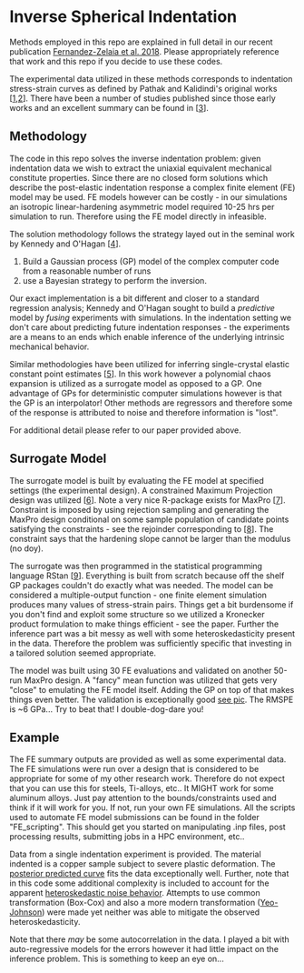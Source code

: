 # Inverse Spherical Indentation

Methods employed in this repo are explained in full detail in our recent publication [Fernandez-Zelaia et al. 2018](https://www.sciencedirect.com/science/article/pii/S0264127518302168). Please appropriately reference that work and this repo if you decide to use these codes.

The experimental data utilized in these methods corresponds to indentation stress-strain curves as defined by Pathak and Kalidindi's original works [[1](https://www.sciencedirect.com/science/article/pii/S1359645408002413),[2](https://www.sciencedirect.com/science/article/pii/S1359646208008221)]. There have been a number of studies published since those early works and an excellent summary can be found in [[3](https://www.sciencedirect.com/science/article/pii/S0927796X15000157)].

## Methodology

The code in this repo solves the inverse indentation problem: given indentation data we wish to extract the uniaxial equivalent mechanical constitute properties. Since there are no closed form solutions which describe the post-elastic indentation response a complex finite element (FE) model may be used. FE models however can be costly - in our simulations an isotropic linear-hardening asymmetric model required 10-25 hrs per simulation to run. Therefore using the FE model directly in infeasible. 

The solution methodology follows the strategy layed out in the seminal work by Kennedy and O'Hagan [[4](https://rss.onlinelibrary.wiley.com/doi/abs/10.1111/1467-9868.00294)]. 

1. Build a Gaussian process (GP) model of the complex computer code from a reasonable number of runs
2. use a Bayesian strategy to perform the inversion. 

Our exact implementation is a bit different and closer to a standard regression analysis; Kennedy and O'Hagan sought to build a *predictive* model by *fusing* experiments with simulations. In the indentation setting we don't care about predicting future indentation responses - the experiments are a means to an ends which enable inference of the underlying intrinsic mechanical behavior. 

Similar methodologies have been utilized for inferring single-crystal elastic constant point estimates [[5](https://www.sciencedirect.com/science/article/pii/S1359645414005394)]. In this work however a polynomial chaos expansion is utilized as a surrogate model as opposed to a GP. One advantage of GPs for deterministic computer simulations however is that the GP is an interpolator! Other methods are regressors and therefore some of the response is attributed to noise and therefore information is "lost".

For additional detail please refer to our paper provided above.

## Surrogate Model

The surrogate model is built by evaluating the FE model at specified settings (the experimental design). A  constrained Maximum Projection design was utilized [[6](https://academic.oup.com/biomet/article-abstract/102/2/371/246859)]. Note a very nice R-package exists for MaxPro [[7](https://cran.r-project.org/web/packages/MaxPro/index.html)]. Constraint is imposed by using rejection sampling and generating the MaxPro design conditional on some sample population of candidate points satisfying the constraints - see the rejoinder corresponding to [[8](https://www.tandfonline.com/doi/abs/10.1080/08982112.2015.1100447)]. The constraint says that the hardening slope cannot be larger than the modulus (no doy). 

The surrogate was then programmed in the statistical programming language RStan [[9](http://mc-stan.org/users/interfaces/rstan)]. Everything is built from scratch because off the shelf GP packages couldn't do exactly what was needed. The model can be considered a multiple-output function - one finite element simulation produces many values of stress-strain pairs. Things get a bit burdensome if you don't find and exploit some structure so we utilized a Kronecker product formulation to make things efficient - see the paper. Further the inference part was a bit messy as well with some heteroskedasticity present in the data. Therefore the problem was sufficiently specific that investing in a tailored solution seemed appropriate.

The model was built using 30 FE evaluations and validated on another 50-run MaxPro design. A "fancy" mean function was utilized that gets very "close" to emulating the FE model itself. Adding the GP on top of that makes things even better. The validation is exceptionally good [see pic](https://github.com/pfz3/Inverse-Spherical-Indentation/blob/master/val.png). The RMSPE is ~6 GPa... Try to beat that! I double-dog-dare you!

## Example

The FE summary outputs are provided as well as some experimental data. The FE simulations were run over a design that is considered to be appropriate for some of my other research work. Therefore do not expect that you can use this for steels, Ti-alloys, etc.. It MIGHT work for some aluminum alloys. Just pay attention to the bounds/constraints used and think if it will work for you. If not, run your own FE simulations. All the scripts used to automate FE model submissions can be found in the folder "FE_scripting". This should get you started on manipulating .inp files, post processing results, submitting jobs in a HPC environment, etc..  

Data from a single indentation experiment is provided. The material indented is a copper sample subject to severe plastic deformation. The [posterior predicted curve](https://github.com/pfz3/Inverse-Spherical-Indentation/blob/master/experimental/002_mcmc_posterior_mean.png) fits the data exceptionally well. Further, note that in this code some additional complexity is included to account for the apparent [heteroskedastic noise behavior](https://github.com/pfz3/Inverse-Spherical-Indentation/blob/master/experimental/002_mcmc_residuals.png). Attempts to use common transformation (Box-Cox) and also a more modern transformation ([Yeo-Johnson](https://academic.oup.com/biomet/article-abstract/87/4/954/232908)) were made yet neither was able to mitigate the observed heteroskedasticity.

Note that there *may* be some autocorrelation in the data. I played a bit with auto-regressive models for the errors however it had little impact on the inference problem. This is something to keep an eye on...